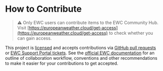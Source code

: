 # How to Contribute
>⚠️ Only EWC users can contribute items to the EWC Community Hub. Visit [https://europeanweather.cloud/get-access](https://europeanweather.cloud/get-access) to check whether you can gain access.

This project is [licensed](./LICENSE) and accepts contributions via [GitHub pull requests](https://github.com/ewcloud/ewc-community-hub/pulls) or [EWC Support Portal tickets](http://support.europeanweather.cloud).
See the [official EWC documentation](https://confluence.ecmwf.int/display/EWCLOUDKB/Contributing+with+your+own+new+Item) for an outline of collaboration workflow, conventions and other recommendations to make it easier for your contributions to get accepted.
